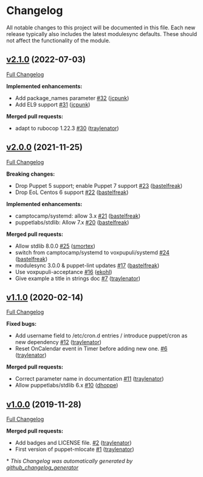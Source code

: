 # Changelog

All notable changes to this project will be documented in this file.
Each new release typically also includes the latest modulesync defaults.
These should not affect the functionality of the module.

## [v2.1.0](https://github.com/voxpupuli/puppet-mlocate/tree/v2.1.0) (2022-07-03)

[Full Changelog](https://github.com/voxpupuli/puppet-mlocate/compare/v2.0.0...v2.1.0)

**Implemented enhancements:**

- Add package\_names parameter [\#32](https://github.com/voxpupuli/puppet-mlocate/pull/32) ([jcpunk](https://github.com/jcpunk))
- Add EL9 support [\#31](https://github.com/voxpupuli/puppet-mlocate/pull/31) ([jcpunk](https://github.com/jcpunk))

**Merged pull requests:**

- adapt to rubocop 1.22.3 [\#30](https://github.com/voxpupuli/puppet-mlocate/pull/30) ([traylenator](https://github.com/traylenator))

## [v2.0.0](https://github.com/voxpupuli/puppet-mlocate/tree/v2.0.0) (2021-11-25)

[Full Changelog](https://github.com/voxpupuli/puppet-mlocate/compare/v1.1.0...v2.0.0)

**Breaking changes:**

- Drop Puppet 5 support; enable Puppet 7 support [\#23](https://github.com/voxpupuli/puppet-mlocate/pull/23) ([bastelfreak](https://github.com/bastelfreak))
- Drop EoL Centos 6 support [\#22](https://github.com/voxpupuli/puppet-mlocate/pull/22) ([bastelfreak](https://github.com/bastelfreak))

**Implemented enhancements:**

- camptocamp/systemd: allow 3.x [\#21](https://github.com/voxpupuli/puppet-mlocate/pull/21) ([bastelfreak](https://github.com/bastelfreak))
- puppetlabs/stdlib: Allow 7.x [\#20](https://github.com/voxpupuli/puppet-mlocate/pull/20) ([bastelfreak](https://github.com/bastelfreak))

**Merged pull requests:**

- Allow stdlib 8.0.0 [\#25](https://github.com/voxpupuli/puppet-mlocate/pull/25) ([smortex](https://github.com/smortex))
- switch from camptocamp/systemd to voxpupuli/systemd [\#24](https://github.com/voxpupuli/puppet-mlocate/pull/24) ([bastelfreak](https://github.com/bastelfreak))
- modulesync 3.0.0 & puppet-lint updates [\#17](https://github.com/voxpupuli/puppet-mlocate/pull/17) ([bastelfreak](https://github.com/bastelfreak))
- Use voxpupuli-acceptance [\#16](https://github.com/voxpupuli/puppet-mlocate/pull/16) ([ekohl](https://github.com/ekohl))
- Give example a title in strings doc [\#7](https://github.com/voxpupuli/puppet-mlocate/pull/7) ([traylenator](https://github.com/traylenator))

## [v1.1.0](https://github.com/voxpupuli/puppet-mlocate/tree/v1.1.0) (2020-02-14)

[Full Changelog](https://github.com/voxpupuli/puppet-mlocate/compare/v1.0.0...v1.1.0)

**Fixed bugs:**

- Add username field to /etc/cron.d entries / introduce puppet/cron as new dependency [\#12](https://github.com/voxpupuli/puppet-mlocate/pull/12) ([traylenator](https://github.com/traylenator))
- Reset OnCalendar event in Timer before adding new one. [\#6](https://github.com/voxpupuli/puppet-mlocate/pull/6) ([traylenator](https://github.com/traylenator))

**Merged pull requests:**

- Correct parameter name in documentation [\#11](https://github.com/voxpupuli/puppet-mlocate/pull/11) ([traylenator](https://github.com/traylenator))
- Allow puppetlabs/stdlib 6.x [\#10](https://github.com/voxpupuli/puppet-mlocate/pull/10) ([dhoppe](https://github.com/dhoppe))

## [v1.0.0](https://github.com/voxpupuli/puppet-mlocate/tree/v1.0.0) (2019-11-28)

[Full Changelog](https://github.com/voxpupuli/puppet-mlocate/compare/f3ac25fb28c8e78f37ee8b1e673ce6e742670f4e...v1.0.0)

**Merged pull requests:**

- Add badges and LICENSE file. [\#2](https://github.com/voxpupuli/puppet-mlocate/pull/2) ([traylenator](https://github.com/traylenator))
- First version of puppet-mlocate [\#1](https://github.com/voxpupuli/puppet-mlocate/pull/1) ([traylenator](https://github.com/traylenator))



\* *This Changelog was automatically generated by [github_changelog_generator](https://github.com/github-changelog-generator/github-changelog-generator)*
